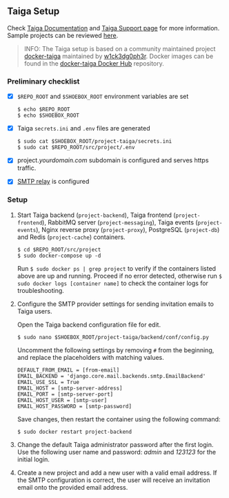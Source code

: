 ## Taiga Setup

Check [Taiga Documentation](https://taigaio.github.io/taiga-doc/dist/) and [Taiga Support page](https://tree.taiga.io/support/) for more information. Sample projects can be reviewed [here](https://tree.taiga.io/discover).

> INFO: The Taiga setup is based on a community maintained project [docker-taiga](https://github.com/docker-taiga/) maintained by [w1ck3dg0ph3r](https://github.com/w1ck3dg0ph3r). Docker images can be found in the [docker-taiga Docker Hub](https://hub.docker.com/u/dockertaiga) repository.


### Preliminary checklist

- [x] `$REPO_ROOT` and `$SHOEBOX_ROOT` environment variables are set

    ```
    $ echo $REPO_ROOT
    $ echo $SHOEBOX_ROOT
    ```

- [x] Taiga `secrets.ini` and `.env` files are generated

    ```
    $ sudo cat $SHOEBOX_ROOT/project-taiga/secrets.ini
    $ sudo cat $REPO_ROOT/src/project/.env
    ```

- [x] project._yourdomain.com_ subdomain is configured and serves https traffic.

- [x] [SMTP relay](https://github.com/shrideio/shoebox#smtp-relay) is configured


### Setup

 1. Start Taiga backend (`project-backend`), Taiga frontend (`project-frontend`), RabbitMQ server (`project-messaging`), Taiga events (`project-events`), Nginx reverse proxy (`project-proxy`), PostgreSQL (`project-db`) and Redis (`project-cache`) containers.

    ```
    $ cd $REPO_ROOT/src/project
    $ sudo docker-compose up -d
    ```

    Run `$ sudo docker ps | grep project` to verify if the containers listed above are up and running. Proceed if no error detected, otherwise run `$ sudo docker logs [container name]` to check the container logs for troubleshooting.

2. Configure the SMTP provider settings for sending invitation emails to Taiga users.

    Open the Taiga backend configuration file for edit.

    ```
    $ sudo nano $SHOEBOX_ROOT/project-taiga/backend/conf/config.py
    ```

    Uncomment the following settings by removing `#` from the beginning, and replace the placeholders with matching values.

    ```
    DEFAULT_FROM_EMAIL = [from-email]
    EMAIL_BACKEND = 'django.core.mail.backends.smtp.EmailBackend'
    EMAIL_USE_SSL = True
    EMAIL_HOST = [smtp-server-address]
    EMAIL_PORT = [smtp-server-port]
    EMAIL_HOST_USER = [smtp-user]
    EMAIL_HOST_PASSWORD = [smtp-password]
    ```

    Save changes, then restart the container using the following command:

    ```
    $ sudo docker restart project-backend
    ```

3. Change the default Taiga administrator password after the first login. Use the following user name and password: _admin_ and _123123_ for the initial login.

4. Create a new project and add a new user with a valid email address. If the SMTP configuration is correct, the user will receive an invitation email onto the provided email address.
